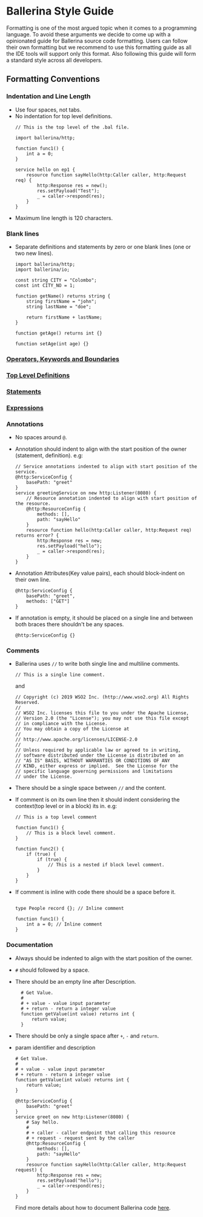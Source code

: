 # Ballerina Style Guide

Formatting is one of the most argued topic when it comes to a programming language.
To avoid these arguments we decide to come up with a opinionated guide for Ballerina source code formatting. 
Users can follow their own formatting but we recommend to use this formatting guide as all the IDE tools 
will support only this format. Also following this guide will form a standard style across all developers.

## Formatting Conventions

### Indentation and Line Length
* Use four spaces, not tabs.
* No indentation for top level definitions. 
  ```ballerina
  // This is the top level of the .bal file.

  import ballerina/http;

  function func1() {
      int a = 0;
  }

  service hello on ep1 {
      resource function sayHello(http:Caller caller, http:Request req) {
          http:Response res = new();
          res.setPayload("Test");
          _ = caller->respond(res);
      }
  }

  ```
* Maximum line length is 120 characters. 

### Blank lines

* Separate definitions and statements by zero or one blank lines (one or two new lines).

  ```ballerina
  import ballerina/http;
  import ballerina/io;
  
  const string CITY = "Colombo";
  const int CITY_NO = 1;
  
  function getName() returns string {
      string firstName = "john";
      string lastName = "doe";
      
      return firstName + lastName;
  }
  
  function getAge() returns int {}
  
  function setAge(int age) {}
  ```

### [Operators, Keywords and Boundaries](operators_keywords_and_boundaries.md)
### [Top Level Definitions](definitions.md)
### [Statements](statements.md)
### [Expressions](expressions.md)

### Annotations
* No spaces around `@`.
* Annotation should indent to align with the start position of the owner (statement, definition).
  e.g:
  
  ```ballerina
  // Service annotations indented to align with start position of the service.
  @http:ServiceConfig {
      basePath: "greet"
  }
  service greetingService on new http:Listener(8080) {
      // Resource annotation indented to align with start position of the resource.
      @http:ResourceConfig {
          methods: [],
          path: "sayHello"
      }
      resource function hello(http:Caller caller, http:Request req) returns error? {
          http:Response res = new;
          res.setPayload("hello");
          _ = caller->respond(res);
      }
  }
  ```
* Annotation Attributes(Key value pairs), each should block-indent on their own line.
  
  ```ballerina
  @http:ServiceConfig {
      basePath: "greet",
      methods: ["GET"]
  }
  ```
* If annotation is empty, it should be placed on a single line and 
  between both braces there shouldn't be any spaces.
  
  ```ballerina
  @http:ServiceConfig {}
  ```

### Comments
* Ballerina uses `//` to write both single line and multiline comments.
  
  ```ballerina
  // This is a single line comment.
  ```
  and 
  
  ```ballerina
  // Copyright (c) 2019 WSO2 Inc. (http://www.wso2.org) All Rights Reserved.
  //
  // WSO2 Inc. licenses this file to you under the Apache License,
  // Version 2.0 (the "License"); you may not use this file except
  // in compliance with the License.
  // You may obtain a copy of the License at
  //
  // http://www.apache.org/licenses/LICENSE-2.0
  //
  // Unless required by applicable law or agreed to in writing,
  // software distributed under the License is distributed on an
  // "AS IS" BASIS, WITHOUT WARRANTIES OR CONDITIONS OF ANY
  // KIND, either express or implied.  See the License for the
  // specific language governing permissions and limitations
  // under the License.
  ```
  
* There should be a single space between `//` and the content.
* If comment is on its own line then it should indent considering the 
  context(top level or in a block) its in.
  e.g: 

  ```ballerina
  // This is a top level comment

  function func1() {
      // This is a block level comment. 
  }

  function func2() {
      if (true) {
          if (true) {
              // This is a nested if block level comment.
          }
      }
  }
  ```

* If comment is inline with code there should be a space before it.

  ```ballerina

  type People record {}; // Inline comment

  function func1() {
      int a = 0; // Inline comment
  }

  ```


### Documentation
* Always should be indented to align with the start position of the owner.
* `#` should followed by a space.
* There should be an empty line after Description.
  ```ballerina
    # Get Value.
    #
    # + value - value input parameter 
    # + return - return a integer value
    function getValue(int value) returns int {
        return value;
    }
  ```
* There should be only a single space after `+`, `-` and `return`.
* param identifier and description

  ```ballerina
  # Get Value.
  #
  # + value - value input parameter 
  # + return - return a integer value
  function getValue(int value) returns int {
      return value;
  }

  @http:ServiceConfig {
      basePath: "greet"
  }
  service greet on new http:Listener(8080) {
      # Say hello.
      #
      # + caller - caller endpoint that calling this resource 
      # + request - request sent by the caller
      @http:ResourceConfig {
          methods: [],
          path: "sayHello"
      }
      resource function sayHello(http:Caller caller, http:Request request) {
          http:Response res = new;
          res.setPayload("hello");
          _ = caller->respond(res);
      }
  }
  ```
  Find more details about how to document Ballerina code [here](https://ballerina.io/learn/how-to-document-ballerina-code/).